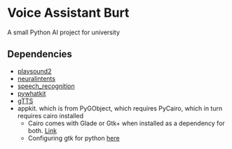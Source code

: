 # Voice Assistant Burt

A small Python AI project for university

## Dependencies

- [playsound2](https://pypi.org/project/playsound/)
- [neuralintents](https://pypi.org/project/neuralintents/)
- [speech_recognition](https://pypi.org/project/SpeechRecognition/)
- [pywhatkit](https://pypi.org/project/pywhatkit/)
- [gTTS](https://pypi.org/project/gTTS/)
- appkit. which is from PyGObject, which requires PyCairo, which in turn requires cairo installed
  - Cairo comes with Glade or Gtk+ when installed as a dependency for both. [Link](http://gladewin32.sourceforge.net/)
  - Configuring gtk for python [here](https://pygobject.readthedocs.io/en/latest/getting_started.html/)
